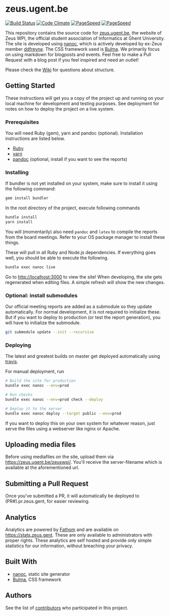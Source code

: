 # zeus.ugent.be
[![Build Status](https://travis-ci.org/ZeusWPI/zeus.ugent.be.svg?branch=master)](https://travis-ci.org/ZeusWPI/zeus.ugent.be)
[![Code Climate](https://codeclimate.com/github/ZeusWPI/zeus.ugent.be.png)](https://codeclimate.com/github/ZeusWPI/zeus.ugent.be)
[![PageSpeed](https://pagespeed-badges.herokuapp.com/?url=zeus.ugent.be&strat=desktop&showStratLabel=true)](https://developers.google.com/speed/pagespeed/insights/?url=https%3A%2F%2Fzeus.ugent.be&tab=desktop)
[![PageSpeed](https://pagespeed-badges.herokuapp.com/?url=zeus.ugent.be&strat=mobile&showStratLabel=true)](https://developers.google.com/speed/pagespeed/insights/?url=https%3A%2F%2Fzeus.ugent.be&tab=mobile)

This repository contains the source code for [zeus.ugent.be](https://zeus.ugent.be), the website of Zeus WPI, the official student association of Informatics at Ghent University. The site is developed using [nanoc](https://github.com/nanoc/nanoc), which is actively developed by ex-Zeus member [ddfreyne](https://github.com/ddfreyne). The CSS framework used is [Bulma](https://bulma.io/). We primarily focus on using markdown for blogposts and events. Feel free to make a Pull Request with a blog post if you feel inspired and need an outlet!

Please check the [Wiki](https://github.com/ZeusWPI/zeus.ugent.be/wiki) for questions about structure.

## Getting Started

These instructions will get you a copy of the project up and running on your local machine for development and testing purposes. See deployment for notes on how to deploy the project on a live system.

### Prerequisites

You will need Ruby (gem), yarn and pandoc (optional). Installation instructions are listed below.

* [Ruby](https://www.ruby-lang.org/en/documentation/installation/)
* [yarn](yarnpkg.com/en/docs/install)
* [pandoc](https://pandoc.org/installing.html) (optional, install if you want to see the reports)

### Installing

If bundler is not yet installed on your system, make sure to install it using the following command:

```bash
gem install bundler
```

In the root directory of the project, execute following commands

```bash
bundle install
yarn install
```

You will (momentarily) also need `pandoc` and `latex` to compile the reports from the board meetings. Refer to your OS package manager to install these things.

These will pull in all Ruby and Node.js dependencies. If everything goes well, you should be able to execute the following.

```bash
bundle exec nanoc live
```

Go to <http://localhost:3000> to view the site! When developing, the site gets regenerated when editing files. A simple refresh will show the new changes.

### Optional: install submodules

Our official meeting reports are added as a submodule so they update automatically. For normal development, it is not required to initialize these. But if you want to deploy to production (or test the report generation), you will have to initialize the submodule.

```bash
git submodule update --init --recursive
```

### Deploying

The latest and greatest builds on master get deployed automatically using [travis](https://travis-ci.org).

For manual deployment, run

```bash
# Build the site for production
bundle exec nanoc --env=prod

# Run checks
bundle exec nanoc --env=prod check --deploy

# Deploy it to the server
bundle exec nanoc deploy --target public --env=prod
```

If you want to deploy this on your own system for whatever reason, just serve the files using a webserver like nginx or Apache.

## Uploading media files

Before using mediafiles on the site, upload them via https://zeus.ugent.be/zeuswpi/. You'll receive the server-filename which is available at the aforementioned url.

## Submitting a Pull Request

Once you've submitted a PR, it will automatically be deployed to (PR#).pr.zeus.gent, for easier reviewing.

## Analytics

Analytics are powered by [Fathom](https://usefathom.com) and are available on <https://stats.zeus.gent>. These are only available to administrators with proper rights. These analytics are self hosted and provide only simple statistics for our information, without breaching your privacy.

## Built With

* [nanoc](https://github.com/nanoc/nanoc), static site generator
* [Bulma](https://bulma.io/), CSS framework

## Authors

See the list of [contributors](https://github.com/zeuswpi/zeus.ugent.be/contributors) who participated in this project.
